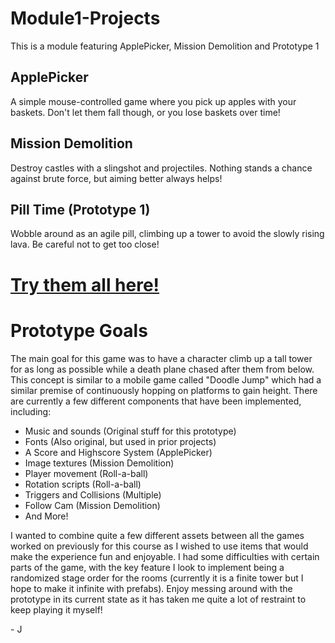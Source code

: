 # Module1-Projects
 This is a module featuring ApplePicker, Mission Demolition and Prototype 1
## ApplePicker
 A simple mouse-controlled game where you pick up apples with your baskets. Don't let them fall though, or you lose baskets over time!
## Mission Demolition
 Destroy castles with a slingshot and projectiles. Nothing stands a chance against brute force, but aiming better always helps!
## Pill Time (Prototype 1)
 Wobble around as an agile pill, climbing up a tower to avoid the slowly rising lava. Be careful not to get too close!
# [Try them all here!](https://2023-01-iti415.github.io/mod1b-projects-hatcloset/Web)
 
# Prototype Goals
The main goal for this game was to have a character climb up a tall tower for as long as possible while a death plane chased after them from below. This concept is similar to a mobile game called "Doodle Jump" which had a similar premise of continuously hopping on platforms to gain height. There are currently a few different components that have been implemented, including:

- Music and sounds (Original stuff for this prototype)
- Fonts (Also original, but used in prior projects)
- A Score and Highscore System (ApplePicker)
- Image textures (Mission Demolition)
- Player movement (Roll-a-ball)
- Rotation scripts (Roll-a-ball)
- Triggers and Collisions (Multiple)
- Follow Cam (Mission Demolition)
- And More!

I wanted to combine quite a few different assets between all the games worked on previously for this course as I wished to use items that would make the experience fun and enjoyable. I had some difficulties with certain parts of the game, with the key feature I look to implement being a randomized stage order for the rooms (currently it is a finite tower but I hope to make it infinite with prefabs). Enjoy messing around with the prototype in its current state as it has taken me quite a lot of restraint to keep playing it myself!

\- J
